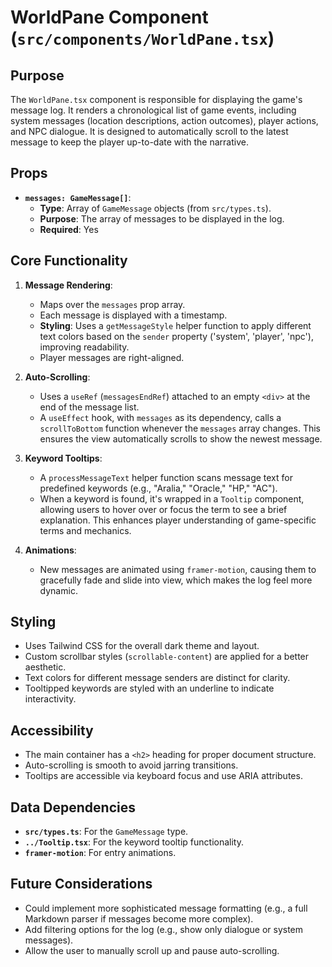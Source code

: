 # WorldPane Component (`src/components/WorldPane.tsx`)

## Purpose

The `WorldPane.tsx` component is responsible for displaying the game's message log. It renders a chronological list of game events, including system messages (location descriptions, action outcomes), player actions, and NPC dialogue. It is designed to automatically scroll to the latest message to keep the player up-to-date with the narrative.

## Props

*   **`messages: GameMessage[]`**:
    *   **Type**: Array of `GameMessage` objects (from `src/types.ts`).
    *   **Purpose**: The array of messages to be displayed in the log.
    *   **Required**: Yes

## Core Functionality

1.  **Message Rendering**:
    *   Maps over the `messages` prop array.
    *   Each message is displayed with a timestamp.
    *   **Styling**: Uses a `getMessageStyle` helper function to apply different text colors based on the `sender` property ('system', 'player', 'npc'), improving readability.
    *   Player messages are right-aligned.

2.  **Auto-Scrolling**:
    *   Uses a `useRef` (`messagesEndRef`) attached to an empty `<div>` at the end of the message list.
    *   A `useEffect` hook, with `messages` as its dependency, calls a `scrollToBottom` function whenever the `messages` array changes. This ensures the view automatically scrolls to show the newest message.

3.  **Keyword Tooltips**:
    *   A `processMessageText` helper function scans message text for predefined keywords (e.g., "Aralia," "Oracle," "HP," "AC").
    *   When a keyword is found, it's wrapped in a `Tooltip` component, allowing users to hover over or focus the term to see a brief explanation. This enhances player understanding of game-specific terms and mechanics.

4.  **Animations**:
    *   New messages are animated using `framer-motion`, causing them to gracefully fade and slide into view, which makes the log feel more dynamic.

## Styling

*   Uses Tailwind CSS for the overall dark theme and layout.
*   Custom scrollbar styles (`scrollable-content`) are applied for a better aesthetic.
*   Text colors for different message senders are distinct for clarity.
*   Tooltipped keywords are styled with an underline to indicate interactivity.

## Accessibility

*   The main container has a `<h2>` heading for proper document structure.
*   Auto-scrolling is smooth to avoid jarring transitions.
*   Tooltips are accessible via keyboard focus and use ARIA attributes.

## Data Dependencies

*   **`src/types.ts`**: For the `GameMessage` type.
*   **`../Tooltip.tsx`**: For the keyword tooltip functionality.
*   **`framer-motion`**: For entry animations.

## Future Considerations
*   Could implement more sophisticated message formatting (e.g., a full Markdown parser if messages become more complex).
*   Add filtering options for the log (e.g., show only dialogue or system messages).
*   Allow the user to manually scroll up and pause auto-scrolling.